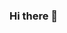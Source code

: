### Hi there 👋

<!--
**skandhavs/skandhavs** is a ✨ _special_ ✨ repository because its `README.md` (this file) appears on your GitHub profile.
(https://holopin.me/skandha)](https://holopin.io/@skandha)

Here are some ideas to get you started:

- 🔭 I’m currently working on ...
- 🌱 I’m currently learning ...
- 👯 I’m looking to collaborate on ...
- 🤔 I’m looking for help with ...
- 💬 Ask me about ...
- 📫 How to reach me: ...
- 😄 Pronouns: ...
- ⚡ Fun fact: ...
-->
